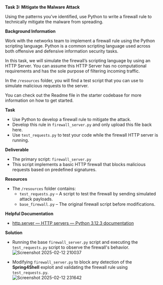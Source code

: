 ****Task 3: Mitigate the Malware Attack****  

Using the patterns you’ve identified, use Python to write a firewall rule to technically mitigate the malware from spreading.  

****Background Information****  

Work with the networks team to implement a firewall rule using the Python scripting language. Python is a common scripting language used across both offensive and defensive information security tasks.  

In this task, we will simulate the firewall’s scripting language by using an HTTP Server. You can assume this HTTP Server has no computational requirements and has the sole purpose of filtering incoming traffic.  

In the `/resources` folder, you will find a test script that you can use to simulate malicious requests to the server.  

You can check out the Readme file in the starter codebase for more information on how to get started.  

****Task****  

- Use Python to develop a firewall rule to mitigate the attack.  
- Develop this rule in `firewall_server.py` and only upload this file back here.  
- Use `test_requests.py` to test your code while the firewall HTTP server is running.  

****Deliverable****  
- The primary script: `firewall_server.py`  
- This script implements a basic HTTP firewall that blocks malicious requests based on predefined signatures.  

****Resources****  
- The `/resources` folder contains:  
  - `test_requests.py` – A script to test the firewall by sending simulated attack payloads.  
  - `base_firewall.py` – The original firewall script before modifications.  

****Helpful Documentation****  
- [http.server — HTTP servers — Python 3.12.3 documentation](https://docs.python.org/3/library/http.server.html)  

****Solution****  
- Running the base `firewall_server.py` script and executing the `test_requests.py` script to observe the firewall's behavior.
![Screenshot 2025-02-12 210037](https://github.com/user-attachments/assets/14a0bbbc-18d1-443c-9688-b5a443726e6b)

  
- Modifying `firewall_server.py` to block any detection of the **Spring4Shell** exploit and validating the firewall rule using `test_requests.py`.  
![Screenshot 2025-02-12 231642](https://github.com/user-attachments/assets/1d479480-e13a-4dc1-8131-e0e0cc06b101)

